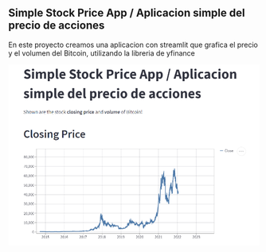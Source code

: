 ## Simple Stock Price App / Aplicacion simple del precio de acciones 

En este proyecto creamos una aplicacion con streamlit que grafica el precio y el volumen del Bitcoin, utilizando la libreria de yfinance 

<img src="images/simple_stock_main.png">
